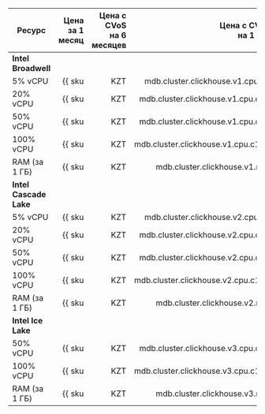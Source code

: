 | Ресурс | Цена за 1 месяц | Цена с CVoS<br>на 6 месяцев | Цена с CVoS<br>на 1 год |
|---------------|--------------------------------------------------------------:|-----------------------------------------------------------------------------------:|-----------------------------------------------------------------------------------:|
| **Intel Broadwell** |
| 5% vCPU | {{ sku|KZT|mdb.cluster.clickhouse.v1.cpu.c5|month|string }} | − | − |
| 20% vCPU | {{ sku|KZT|mdb.cluster.clickhouse.v1.cpu.c20|month|string }} | − | − |
| 50% vCPU | {{ sku|KZT|mdb.cluster.clickhouse.v1.cpu.c50|month|string }} | − | − |
| 100% vCPU | {{ sku|KZT|mdb.cluster.clickhouse.v1.cpu.c100|month|string }} | − | − |
| RAM (за 1 ГБ) | {{ sku|KZT|mdb.cluster.clickhouse.v1.ram|month|string }} | − | − |
| **Intel Cascade Lake** |
| 5% vCPU | {{ sku|KZT|mdb.cluster.clickhouse.v2.cpu.c5|month|string }} | − | − |
| 20% vCPU | {{ sku|KZT|mdb.cluster.clickhouse.v2.cpu.c20|month|string }} | − | − |
| 50% vCPU | {{ sku|KZT|mdb.cluster.clickhouse.v2.cpu.c50|month|string }} | − | − |
| 100% vCPU | {{ sku|KZT|mdb.cluster.clickhouse.v2.cpu.c100|month|string }} | {{ sku|KZT|v1.commitment.selfcheckout.m6.mdb.ch.cpu.c100.v2|month|string }} (-15%) | {{ sku|KZT|v1.commitment.selfcheckout.y1.mdb.ch.cpu.c100.v2|month|string }} (-22%) |
| RAM (за 1 ГБ) | {{ sku|KZT|mdb.cluster.clickhouse.v2.ram|month|string }} | {{ sku|KZT|v1.commitment.selfcheckout.m6.mdb.ch.ram.v2|month|string }} (-15%) | {{ sku|KZT|v1.commitment.selfcheckout.y1.mdb.ch.ram.v2|month|string }} (-22%) |
| **Intel Ice Lake** |
| 50% vCPU | {{ sku|KZT|mdb.cluster.clickhouse.v3.cpu.c50|month|string }} | − | − |
| 100% vCPU | {{ sku|KZT|mdb.cluster.clickhouse.v3.cpu.c100|month|string }} | {{ sku|KZT|v1.commitment.selfcheckout.m6.mdb.ch.cpu.c100.v3|month|string }} (-15%) | {{ sku|KZT|v1.commitment.selfcheckout.y1.mdb.ch.cpu.c100.v3|month|string }} (-22%) |
| RAM (за 1 ГБ) | {{ sku|KZT|mdb.cluster.clickhouse.v3.ram|month|string }} | {{ sku|KZT|v1.commitment.selfcheckout.m6.mdb.ch.ram.v3|month|string }} (-15%) | {{ sku|KZT|v1.commitment.selfcheckout.y1.mdb.ch.ram.v3|month|string }} (-22%) |

